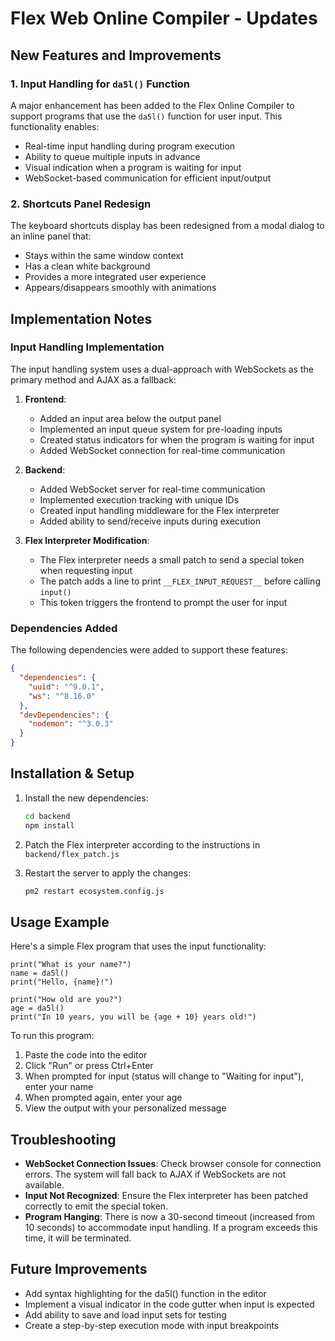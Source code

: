 # Flex Web Online Compiler - Updates

## New Features and Improvements

### 1. Input Handling for `da5l()` Function

A major enhancement has been added to the Flex Online Compiler to support programs that use the `da5l()` function for user input. This functionality enables:

- Real-time input handling during program execution
- Ability to queue multiple inputs in advance
- Visual indication when a program is waiting for input
- WebSocket-based communication for efficient input/output

### 2. Shortcuts Panel Redesign

The keyboard shortcuts display has been redesigned from a modal dialog to an inline panel that:

- Stays within the same window context
- Has a clean white background
- Provides a more integrated user experience
- Appears/disappears smoothly with animations

## Implementation Notes

### Input Handling Implementation

The input handling system uses a dual-approach with WebSockets as the primary method and AJAX as a fallback:

1. **Frontend**: 
   - Added an input area below the output panel
   - Implemented an input queue system for pre-loading inputs
   - Created status indicators for when the program is waiting for input
   - Added WebSocket connection for real-time communication

2. **Backend**:
   - Added WebSocket server for real-time communication
   - Implemented execution tracking with unique IDs
   - Created input handling middleware for the Flex interpreter
   - Added ability to send/receive inputs during execution

3. **Flex Interpreter Modification**:
   - The Flex interpreter needs a small patch to send a special token when requesting input
   - The patch adds a line to print `__FLEX_INPUT_REQUEST__` before calling `input()`
   - This token triggers the frontend to prompt the user for input

### Dependencies Added

The following dependencies were added to support these features:

```json
{
  "dependencies": {
    "uuid": "^9.0.1",
    "ws": "^8.16.0"
  },
  "devDependencies": {
    "nodemon": "^3.0.3"
  }
}
```

## Installation & Setup

1. Install the new dependencies:
   ```bash
   cd backend
   npm install
   ```

2. Patch the Flex interpreter according to the instructions in `backend/flex_patch.js`

3. Restart the server to apply the changes:
   ```bash
   pm2 restart ecosystem.config.js
   ```

## Usage Example

Here's a simple Flex program that uses the input functionality:

```
print("What is your name?")
name = da5l()
print("Hello, {name}!")

print("How old are you?")
age = da5l()
print("In 10 years, you will be {age + 10} years old!")
```

To run this program:

1. Paste the code into the editor
2. Click "Run" or press Ctrl+Enter
3. When prompted for input (status will change to "Waiting for input"), enter your name
4. When prompted again, enter your age
5. View the output with your personalized message

## Troubleshooting

- **WebSocket Connection Issues**: Check browser console for connection errors. The system will fall back to AJAX if WebSockets are not available.
- **Input Not Recognized**: Ensure the Flex interpreter has been patched correctly to emit the special token.
- **Program Hanging**: There is now a 30-second timeout (increased from 10 seconds) to accommodate input handling. If a program exceeds this time, it will be terminated.

## Future Improvements

- Add syntax highlighting for the da5l() function in the editor
- Implement a visual indicator in the code gutter when input is expected
- Add ability to save and load input sets for testing
- Create a step-by-step execution mode with input breakpoints 